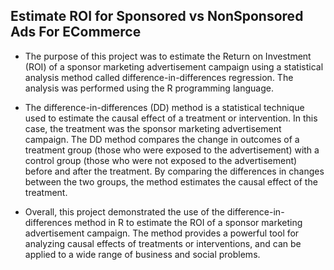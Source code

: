 ## Estimate ROI for Sponsored vs NonSponsored Ads For ECommerce

- The purpose of this project was to estimate the Return on Investment (ROI) of a sponsor marketing advertisement campaign using a statistical analysis method called difference-in-differences regression. The analysis was performed using the R programming language.

- The difference-in-differences (DD) method is a statistical technique used to estimate the causal effect of a treatment or intervention. In this case, the treatment was the sponsor marketing advertisement campaign. The DD method compares the change in outcomes of a treatment group (those who were exposed to the advertisement) with a control group (those who were not exposed to the advertisement) before and after the treatment. By comparing the differences in changes between the two groups, the method estimates the causal effect of the treatment.

- Overall, this project demonstrated the use of the difference-in-differences method in R to estimate the ROI of a sponsor marketing advertisement campaign. The method provides a powerful tool for analyzing causal effects of treatments or interventions, and can be applied to a wide range of business and social problems.




